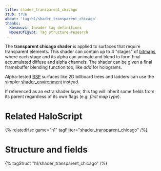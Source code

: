 ```yaml
---
title: shader_transparent_chicago
stub: true
about: 'tag:h1/shader_transparent_chicago'
thanks:
  Kavawuvi: Invader tag definitions
  MosesOfEgypt: Tag structure research
---
```

The **transparent chicago shader** is applied to surfaces that require transparent elements. This shader can contain up to 4 "stages" of [bitmaps](~bitmap), where each stage and its alpha can animate and blend to form final accumulated diffuse and alpha channels. The shader can be given a final framebuffer blending function too, like _add_ for holograms.

Alpha-tested [BSP](~scenario_structure_bsp) surfaces like 2D billboard trees and ladders can use the simpler [shader_environment](~) instead.

If referenced as an extra shader layer, this tag will inherit some fields from its parent regardless of its own flags (e.g. _first map type_).

# Related HaloScript
{% relatedHsc game="h1" tagFilter="shader_transparent_chicago" /%}

# Structure and fields

{% tagStruct "h1/shader_transparent_chicago" /%}
